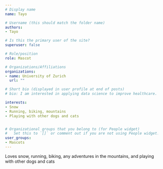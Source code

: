 ```yaml
---
# Display name
name: Tayo

# Username (this should match the folder name)
authors:
- Tayo

# Is this the primary user of the site?
superuser: false

# Role/position
role: Mascot

# Organizations/Affiliations
organizations:
- name: University of Zurich
  url: ""

# Short bio (displayed in user profile at end of posts)
# bio: I am interested in applying data science to improve healthcare.

interests:
- Snow
- Running, biking, mountains
- Playing with other dogs and cats


# Organizational groups that you belong to (for People widget)
#   Set this to `[]` or comment out if you are not using People widget.
user_groups:
- Mascots
---
```


Loves snow, running, biking, any adventures in the mountains, and playing with other dogs and cats